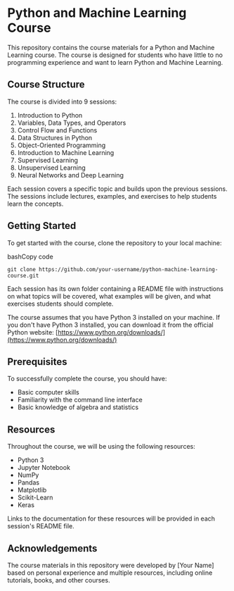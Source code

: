 
# Python and Machine Learning Course

This repository contains the course materials for a Python and Machine Learning course. The course is designed for students who have little to no programming experience and want to learn Python and Machine Learning. 

## Course Structure

The course is divided into 9 sessions:

1.  Introduction to Python
2.  Variables, Data Types, and Operators
3.  Control Flow and Functions
4.  Data Structures in Python
5.  Object-Oriented Programming
6.  Introduction to Machine Learning
7.  Supervised Learning
8.  Unsupervised Learning
9.  Neural Networks and Deep Learning

Each session covers a specific topic and builds upon the previous sessions. The sessions include lectures, examples, and exercises to help students learn the concepts.

## Getting Started

To get started with the course, clone the repository to your local machine:

bashCopy code

`git clone https://github.com/your-username/python-machine-learning-course.git` 

Each session has its own folder containing a README file with instructions on what topics will be covered, what examples will be given, and what exercises students should complete.

The course assumes that you have Python 3 installed on your machine. If you don't have Python 3 installed, you can download it from the official Python website: [https://www.python.org/downloads/](https://www.python.org/downloads/)

## Prerequisites

To successfully complete the course, you should have:

-   Basic computer skills
-   Familiarity with the command line interface
-   Basic knowledge of algebra and statistics

## Resources

Throughout the course, we will be using the following resources:

-   Python 3
-   Jupyter Notebook
-   NumPy
-   Pandas
-   Matplotlib
-   Scikit-Learn
-   Keras

Links to the documentation for these resources will be provided in each session's README file.

## Acknowledgements

The course materials in this repository were developed by [Your Name] based on personal experience and multiple resources, including online tutorials, books, and other courses.
